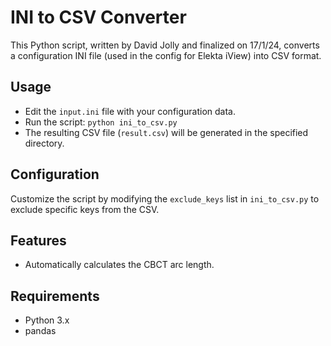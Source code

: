 # INI to CSV Converter

This Python script, written by David Jolly and finalized on 17/1/24, converts a configuration INI file (used in the config for Elekta iView) into CSV format.

## Usage

- Edit the `input.ini` file with your configuration data.
- Run the script: `python ini_to_csv.py`
- The resulting CSV file (`result.csv`) will be generated in the specified directory.

## Configuration

Customize the script by modifying the `exclude_keys` list in `ini_to_csv.py` to exclude specific keys from the CSV.

## Features

- Automatically calculates the CBCT arc length.

## Requirements

- Python 3.x
- pandas

